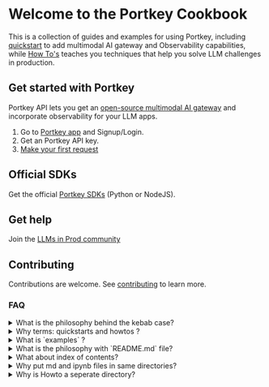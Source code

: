 # Welcome to the Portkey Cookbook

This is a collection of guides and examples for using Portkey, including [quickstart](./quickstarts/) to add multimodal AI gateway and Observability capabilities, while [How To&#39;s](./howtos/) teaches you techniques that help you solve LLM challenges in production.

## Get started with Portkey

Portkey API lets you get an [open-source multimodal AI gateway](https://github.com/Portkey-AI/gateway) and incorporate observability for your LLM apps.

1. Go to [Portkey app](https://portkey.ai/) and Signup/Login.
2. Get an Portkey API key.
3. [Make your first request](./quickstarts/first-request.md)

## Official SDKs

Get the official [Portkey SDKs](https://portkey.ai/docs/api-reference/portkey-sdk-client#install-the-portkey-sdk) (Python or NodeJS).

## Get help

Join the [LLMs in Prod community](https://www.portkey.ai/community)

## Contributing

Contributions are welcome. See [contributing](./CONTRIBUTING.md) to learn more.

### FAQ

<details>

<summary>What is the philosophy behind the kebab case?</summary>

If the github repository is threaded like a place for good resources, then it's like a good book that users will use for bookmarking or read through URLs. The `kebab-casing` does not cause any issues for URLs representation, and is very intuitive just like a a piece of blog or tutorial.

</details>

<details>

<summary>Why terms: quickstarts and howtos ? </summary>

The usage of terms like `reliability` or `managing-prompts` come-off as value driven to readers, but they

- limited in the list of articles they hold
- need to be changed, when product or messaging changes

Another option, the usage of terms like `ai-gateway`, `observability`, `product`:

- These are chosen to adhere to how documentation is structred
- Documentation overhaul is very rare. Hence usually someone who is comfortable with docs will find this intuitive.

In the current case:

- the terms `quickstarts`, `howto`, `examples` are the part of learning journey.
- they are not closely-knit with `use-cases`, `product features` or `value` that may change in the future.
- they are extensible - quickstarts, or howtos maybe increasing or can be further sub-foldered

</details>

<details>

<summary> What is `examples` ? </summary>

The `examples` folder:

- allows makes it open ended to add any topic to it.
- when have flexibility to wait untile we find patterns, we can create a new category or move to `quickstarts` or `howto` or something new.

</details>

<details>

<summary> What is the philosophy with `README.md` file? </summary>

- When someone discovers a page on a website the messaging of value and what they can do with it takes precedence.
- When someone discovers github page, makes sure they get what it is in shortest realest possible and take them to sign up or set up. This will have them get involved real quick.

</details>

<details>

<summary> What about index of contents? </summary>

An index of contents can be treated optional, if we expect as fewer and non-frequent changes to the filenames or titles of the existing articles on the repo.

For example, consider "set up fallbacks form openai to azure-openai" or "prevent unncessary llm requests" articles. They go into `howtos` or `quickstarts` or `examples` in terms of folders. But with an index on readme, we can take the flexiblity of introducing a table, list, tags and put them into desired labels such as `end to end apps` or `demo` or `ai-gateway` or `reliablity` - since we can always update the README without impacting the URLs or broken links.

</details>

<details>

<summary> Why put md and ipynb files in same directories? </summary>

Well the altenative is have Python and NodeJS directories. The assumption with which an reader would be discovering

</details>

<details>

<summary> Why is Howto a seperate directory? </summary>

- Some articles exist with numbered subtitles, they set a target and blaze through 5 steps to reach a goal.
  - This is perfect for containing "HowTo", infact I specifically would like to name it "cookbook" but the github repo itself is called "portkey-cookbook"
- Some articles have a space to exist, consider this [101](./howtos/101-portkey-gateway-configs.md) for example. They don't have a goal such as "how to implement cache, here are 6 steps", they broaden the existing usage to accomplish more.
  - I see an opportunity for this category to expand: things such as 101 to use prompt variables in prompt library, several ways to access LLMs without Virtual Keys and only with OpenAI SDK + REST APIs
  - This is not a good place to put an "HowTo", but not irrelavant too.So OK to place it there.

</details>
